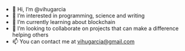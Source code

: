 - 👋 Hi, I’m @vihugarcia
- 👀 I’m interested in programming, science and writing
- 🌱 I’m currently learning about blockchain
- 💞️ I’m looking to collaborate on projects that can make a difference helping others
- 📫 You can contact me at vihugarcia@gmail.com

<!---
vihugarcia/vihugarcia is a ✨ special ✨ repository because its `README.md` (this file) appears on your GitHub profile.
You can click the Preview link to take a look at your changes.
--->

